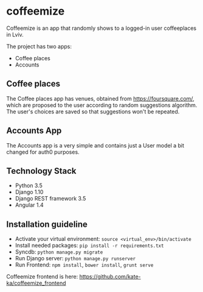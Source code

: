 # coffeemize
Coffeemize is an app that randomly shows to a logged-in user coffeeplaces  in Lviv. 

The project has two apps:

* Coffee places
* Accounts

## Coffee places
The Coffee places app has venues, obtained from https://foursquare.com/, which are proposed to the user according to random suggestions algorithm. The user's choices are saved so that suggestions won't be repeated.


## Accounts App

The Accounts app is a very simple and contains just a User model a bit changed for auth0 purposes.


## Technology Stack

- Python 3.5
- Django 1.10
- Django REST framework 3.5
- Angular 1.4

## Installation guideline

 - Activate your virtual environment: `source <virtual_env>/bin/activate`
 - Install needed packages: `pip install -r requirements.txt`
 - Syncdb: `python manage.py migrate`
 - Run Django server: `python manage.py runserver`
 - Run Frontend: `npm install`, `bower install`, `grunt serve`

Coffeemize frontend is here: https://github.com/kate-ka/coffeemize_frontend

